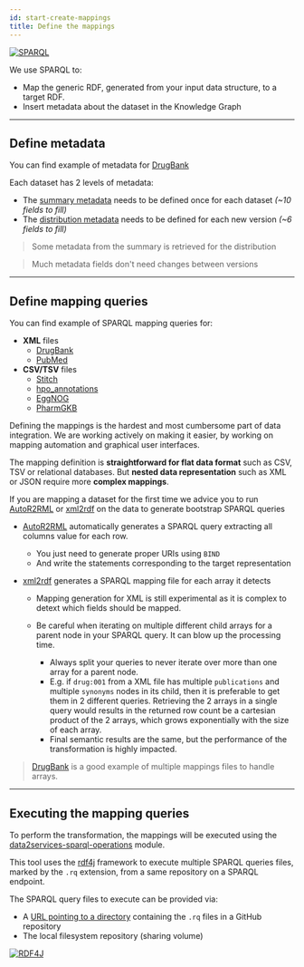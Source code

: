 ```yaml
---
id: start-create-mappings
title: Define the mappings
---
```


[![SPARQL](/data2services/img/sparql_logo.png)](https://www.w3.org/TR/sparql11-overview/)

We use SPARQL to:
* Map the generic RDF, generated from your input data structure, to a target RDF.
* Insert metadata about the dataset in the Knowledge Graph

---

## Define metadata

You can find example of metadata for [DrugBank](https://github.com/MaastrichtU-IDS/data2services-transform-biolink/tree/master/mapping/drugbank/metadata/1)

Each dataset has 2 levels of metadata:
* The [summary metadata](https://github.com/MaastrichtU-IDS/data2services-transform-biolink/blob/master/mapping/drugbank/metadata/1/metadata-drugbank-summary.rq) needs to be defined once for each dataset *(~10 fields to fill)*
* The [distribution metadata](https://github.com/MaastrichtU-IDS/data2services-transform-biolink/blob/master/mapping/drugbank/metadata/1/metadata-drugbank-1.rq) needs to be defined for each new version *(~6 fields to fill)*


> Some metadata from the summary is retrieved for the distribution

> Much metadata fields don't need changes between versions

---

## Define mapping queries

You can find example of SPARQL mapping queries for:

* **XML** files
  * [DrugBank](https://github.com/MaastrichtU-IDS/data2services-transform-biolink/tree/master/mapping/drugbank/transform/1)
  * [PubMed](https://github.com/MaastrichtU-IDS/data2services-transform-biolink/tree/master/mapping/pubmed/transform/1)
* **CSV/TSV** files
  * [Stitch](https://github.com/MaastrichtU-IDS/data2services-transform-biolink/blob/master/mapping/stitch/transform/1/insert-stitch.rq)
  * [hpo_annotations](https://github.com/MaastrichtU-IDS/data2services-transform-biolink/blob/master/mapping/hpo_annotations/transform/1/genes_to_phenotype.tsv.rq)
  * [EggNOG](https://github.com/MaastrichtU-IDS/data2services-transform-biolink/blob/master/mapping/eggnog/transform/1/insert-eggnog.rq)
  * [PharmGKB](https://github.com/MaastrichtU-IDS/data2services-transform-biolink/blob/master/mapping/pharmgkb/transform/1/insert-pharmgkb.rq)

Defining the mappings is the hardest and most cumbersome part of data integration. We are working actively on making it easier, by working on mapping automation and graphical user interfaces.

The mapping definition is **straightforward for flat data format** such as CSV, TSV or relational databases. But **nested data representation** such as XML or JSON require more **complex mappings**.

If you are mapping a dataset for the first time we advice you to run [AutoR2RML](https://github.com/MaastrichtU-IDS/AutoR2RML) or [xml2rdf](https://github.com/MaastrichtU-IDS/xml2rdf) on the data to generate bootstrap SPARQL queries

* [AutoR2RML](https://github.com/MaastrichtU-IDS/AutoR2RML) automatically generates a SPARQL query extracting all columns value for each row. 
  * You just need to generate proper URIs using `BIND`
  * And write the statements corresponding to the target representation

* [xml2rdf](https://github.com/MaastrichtU-IDS/xml2rdf) generates a SPARQL mapping file for each array it detects
  * Mapping generation for XML is still experimental as it is complex to detext which fields should be mapped.
  * Be careful when iterating on multiple different child arrays for a parent node in your SPARQL query. It can blow up the processing time. 

    * Always split your queries to never iterate over more than one array for a parent node.
    * E.g. if `drug:001` from a XML file has multiple `publications` and multiple `synonyms` nodes in its child, then it is preferable to get them in 2 different queries. Retrieving the 2 arrays in a single query would results in the returned row count be a cartesian product of the 2 arrays, which grows exponentially with the size of each array.
    * Final semantic results are the same, but the performance of the transformation is highly impacted.

> [DrugBank](https://github.com/MaastrichtU-IDS/data2services-transform-biolink/tree/master/mapping/drugbank/transform/1) is a good example of multiple mappings files to handle arrays.

---

## Executing the mapping queries

To perform the transformation, the mappings will be executed using the [data2services-sparql-operations](https://github.com/MaastrichtU-IDS/data2services-sparql-operations) module. 

This tool uses the [rdf4j](https://rdf4j.eclipse.org/) framework to execute multiple SPARQL queries files, marked by the `.rq` extension, from a same repository on a SPARQL endpoint.

The SPARQL query files to execute can be provided via:
* A [URL pointing to a directory](https://github.com/MaastrichtU-IDS/data2services-transform-biolink/tree/master/mapping/drugbank/transform/1) containing the `.rq` files in a GitHub repository
* The local filesystem repository (sharing volume)


[![RDF4J](/data2services/img/RDF4J_logo.png)](https://rdf4j.eclipse.org/)